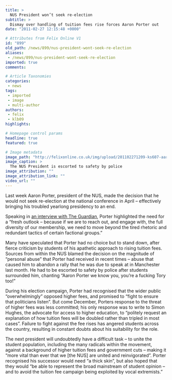 ```yaml
---
title: >
  NUS President won’t seek re-election
subtitle: >
  Dismay over handling of tuition fees rise forces Aaron Porter out
date: "2011-02-27 12:15:48 +0000"

# Attributes from Felix Online V1
id: "899"
old_path: /news/899/nus-president-wont-seek-re-election
aliases:
 - /news/899/nus-president-wont-seek-re-election
imported: true
comments:

# Article Taxonomies
categories:
 - news
tags:
 - imported
 - image
 - multi-author
authors:
 - felix
 - klb09
highlights:

# Homepage control params
headline: true
featured: true

# Image metadata
image_path: "http://felixonline.co.uk/img/upload/201102271209-ks607-aaronpor.jpg"
image_caption: >
  The NUS President is escorted to safety by police
image_attribution: ""
image_attribution_link: ""
video_url: ""
---
```


Last week Aaron Porter, president of the NUS, made the decision that he would not seek re-election at the national conference in April – effectively bringing his troubled yearlong presidency to an end.

Speaking in [an interview with The Guardian](http://www.guardian.co.uk/commentisfree/2011/feb/21/nus-president-student-cuts), Porter highlighted the need for a “fresh outlook – because if we are to reach out, and engage with, the full diversity of our membership, we need to move beyond the tired rhetoric and redundant tactics of certain factional groups.”

Many have speculated that Porter had no choice but to stand down, after fierce criticism by students of his apathetic approach to rising tuition fees. Sources from within the NUS blamed the decision on the magnitude of “personal abuse” that Porter had received in recent times – abuse that caused him to abandon a rally that he was due to speak at in Manchester last month. He had to be escorted to safety by police after students surrounded him, chanting “Aaron Porter we know you, you’re a fucking Tory too!”

During his election campaign, Porter had recognised that the wider public “overwhelmingly” opposed higher fees, and promised to “fight to ensure that politicians listen”. But come December, Porters response to the threat of higher fees was less committed; his only response was to write to Simon Hughes, the advocate for access to higher education, to “politely request an explanation of how tuition fees will be doubled rather than tripled in most cases”. Failure to fight against the fee rises has angered students across the country, resulting in constant doubts about his suitability for the role.

The next president will undoubtedly have a difficult task – to unite the student population, including the many radicals within the movement, against a background of higher tuition fees and government cuts – making it “more vital than ever that we [the NUS] are united and reinvigorated”. Porter recognised his successor would need “a thick skin”, but also hoped that they would “be able to represent the broad mainstream of student opinion – and to avoid the tuition fee campaign being exploited by vocal extremists.”
